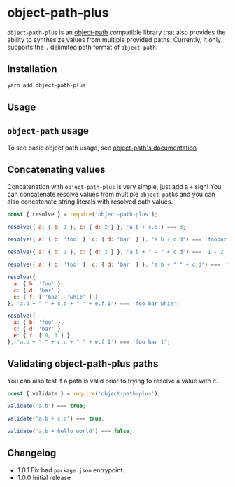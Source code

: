 # object-path-plus

`object-path-plus` is an [object-path] compatible library that also
provides the ability to synthesize values from multiple provided paths.
Currently, it only supports the `.` delimited path format of `object-path`.

## Installation
```sh
yarn add object-path-plus
```

## Usage

## `object-path` usage

To see basic object path usage, see [object-path's documentation]


## Concatenating values

Concatenation with `object-path-plus` is very simple, just add a `+` sign!
You can concatenate resolve values from multiple `object-path`s and you can
also concatenate string literals with resolved path values.

```js
const { resolve } = require('object-path-plus');

resolve({ a: { b: 1 }, c: { d: 2 } }, 'a.b + c.d') === 3;

resolve({ a: { b: 'foo' }, c: { d: 'bar' } }, 'a.b + c.d') === 'foobar';

resolve({ a: { b: 1 }, c: { d: 2 } }, 'a.b + " - " + c.d') === '1 - 2';

resolve({ a: { b: 'foo' }, c: { d: 'bar' } }, 'a.b + " " + c.d') === 'foo bar';

resolve({
  a: { b: 'foo' },
  c: { d: 'bar' },
  e: { f: [ 'baz', 'whiz' ] }
}, 'a.b + " " + c.d + " " + e.f.1') === 'foo bar whiz';

resolve({
  a: { b: 'foo' },
  c: { d: 'bar' },
  e: { f: [ 0, 1 ] }
}, 'a.b + " " + c.d + " " + e.f.1') === 'foo bar 1';
```

## Validating object-path-plus paths

You can also test if a path is valid prior to trying to resolve a value with it.
```js
const { validate } = require('object-path-plus');

validate('a.b') === true;

validate('a.b + c.d') === true;

validate('a.b + hello world') === false;
```


## Changelog

* 1.0.1 Fix bad `package.json` entrypoint.
* 1.0.0 Initial release

[object-path's documentation]: https://github.com/mariocasciaro/object-path#usage
[object-path]: https://github.com/mariocasciaro/object-path

